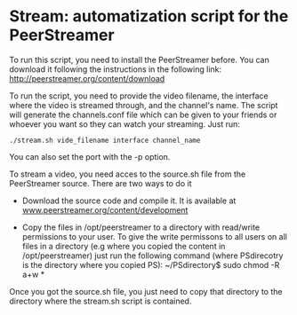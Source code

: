 Stream: automatization script for the PeerStreamer
======


To run this script, you need to install the PeerStreamer before. You can download it following the instructions in the following link: http://peerstreamer.org/content/download

To run the script, you need to provide the video filename, the interface where the video is streamed through, and the channel's name. The script will generate the channels.conf file which can be given to your friends or whoever you want so they can watch your streaming. Just run:

	./stream.sh vide_filename interface channel_name
	
You can also set the port with the -p option.


To stream a video, you need acces to the source.sh file from the PeerStreamer source. There are two ways to do it

   - Download the source code and compile it. It is available at www.peerstreamer.org/content/development

   - Copy the files in /opt/peerstreamer to a directory with read/write permissions to your user. To give the write permissons to all users on all files in a directory (e.g where you copied the content in /opt/peerstreamer) just run the following command (where PSdirecotry is the directory where you copied PS):
   	~/PSdirectory$ sudo chmod -R a+w *

Once you got the source.sh file, you just need to copy that directory to the directory where the stream.sh script is contained.
